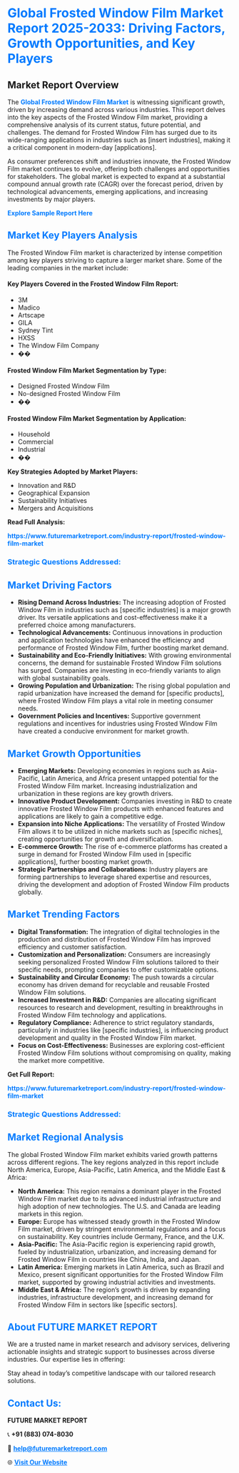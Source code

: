 <h1 style="color: #007BFF;">Global Frosted Window Film Market Report 2025-2033: Driving Factors, Growth Opportunities, and Key Players</h1>

<section id="overview">
<h2>Market Report Overview</h2>
<p>The <a href="https://www.futuremarketreport.com/industry-report/frosted-window-film-market" style="color: #007BFF; text-decoration: none;"><strong>Global Frosted Window Film Market</strong></a> is witnessing significant growth, driven by increasing demand across various industries. This report delves into the key aspects of the Frosted Window Film market, providing a comprehensive analysis of its current status, future potential, and challenges. The demand for Frosted Window Film has surged due to its wide-ranging applications in industries such as [insert industries], making it a critical component in modern-day [applications].</p>
<p>As consumer preferences shift and industries innovate, the Frosted Window Film market continues to evolve, offering both challenges and opportunities for stakeholders. The global market is expected to expand at a substantial compound annual growth rate (CAGR) over the forecast period, driven by technological advancements, emerging applications, and increasing investments by major players.</p>
</section>

<section id="overview">
<p><a href="https://www.futuremarketreport.com/request-sample/reportId=113541" style="color: #007BFF; text-decoration: none;"><strong>Explore Sample Report Here</strong></a></p>
</section>

<section id="key-players">
<h2 style="color: #007BFF;">Market Key Players Analysis</h2>
<p>The Frosted Window Film market is characterized by intense competition among key players striving to capture a larger market share. Some of the leading companies in the market include:</p>
<h4>Key Players Covered in the Frosted Window Film Report:</h4>
<ul><li>3M</li><li>Madico</li><li>Artscape</li><li>GILA</li><li>Sydney Tint</li><li>HXSS</li><li>The Window Film Company</li><li>��</li></ul>
<h4>Frosted Window Film Market Segmentation by Type:</h4>
<ul><li>Designed Frosted Window Film</li><li>No-designed Frosted Window Film</li><li>��</li></ul>

<h4>Frosted Window Film Market Segmentation by Application:</h4>
<ul><li>Household</li><li>Commercial</li><li>Industrial</li><li>��</li></ul>
<p><strong>Key Strategies Adopted by Market Players:</strong></p>
<ul>
<li>Innovation and R&D</li>
<li>Geographical Expansion</li>
<li>Sustainability Initiatives</li>
<li>Mergers and Acquisitions</li>
</ul>
</section>

<section>
<p><strong>Read Full Analysis: </strong></p><a href="https://www.futuremarketreport.com/industry-report/frosted-window-film-market" style="color: #007BFF; text-decoration: none;"><strong>https://www.futuremarketreport.com/industry-report/frosted-window-film-market</strong></a>
<h3 style="color: #007BFF;">Strategic Questions Addressed:</h3>
</section>

<section id="driving-factors">
<h2 style="color: #007BFF;">Market Driving Factors</h2>
<ul>
<li><strong>Rising Demand Across Industries:</strong> The increasing adoption of Frosted Window Film in industries such as [specific industries] is a major growth driver. Its versatile applications and cost-effectiveness make it a preferred choice among manufacturers.</li>
<li><strong>Technological Advancements:</strong> Continuous innovations in production and application technologies have enhanced the efficiency and performance of Frosted Window Film, further boosting market demand.</li>
<li><strong>Sustainability and Eco-Friendly Initiatives:</strong> With growing environmental concerns, the demand for sustainable Frosted Window Film solutions has surged. Companies are investing in eco-friendly variants to align with global sustainability goals.</li>
<li><strong>Growing Population and Urbanization:</strong> The rising global population and rapid urbanization have increased the demand for [specific products], where Frosted Window Film plays a vital role in meeting consumer needs.</li>
<li><strong>Government Policies and Incentives:</strong> Supportive government regulations and incentives for industries using Frosted Window Film have created a conducive environment for market growth.</li>
</ul>
</section>

<section id="growth-opportunities">
<h2 style="color: #007BFF;">Market Growth Opportunities</h2>
<ul>
<li><strong>Emerging Markets:</strong> Developing economies in regions such as Asia-Pacific, Latin America, and Africa present untapped potential for the Frosted Window Film market. Increasing industrialization and urbanization in these regions are key growth drivers.</li>
<li><strong>Innovative Product Development:</strong> Companies investing in R&D to create innovative Frosted Window Film products with enhanced features and applications are likely to gain a competitive edge.</li>
<li><strong>Expansion into Niche Applications:</strong> The versatility of Frosted Window Film allows it to be utilized in niche markets such as [specific niches], creating opportunities for growth and diversification.</li>
<li><strong>E-commerce Growth:</strong> The rise of e-commerce platforms has created a surge in demand for Frosted Window Film used in [specific applications], further boosting market growth.</li>
<li><strong>Strategic Partnerships and Collaborations:</strong> Industry players are forming partnerships to leverage shared expertise and resources, driving the development and adoption of Frosted Window Film products globally.</li>
</ul>
</section>

<section id="trending-factors">
<h2 style="color: #007BFF;">Market Trending Factors</h2>
<ul>
<li><strong>Digital Transformation:</strong> The integration of digital technologies in the production and distribution of Frosted Window Film has improved efficiency and customer satisfaction.</li>
<li><strong>Customization and Personalization:</strong> Consumers are increasingly seeking personalized Frosted Window Film solutions tailored to their specific needs, prompting companies to offer customizable options.</li>
<li><strong>Sustainability and Circular Economy:</strong> The push towards a circular economy has driven demand for recyclable and reusable Frosted Window Film solutions.</li>
<li><strong>Increased Investment in R&D:</strong> Companies are allocating significant resources to research and development, resulting in breakthroughs in Frosted Window Film technology and applications.</li>
<li><strong>Regulatory Compliance:</strong> Adherence to strict regulatory standards, particularly in industries like [specific industries], is influencing product development and quality in the Frosted Window Film market.</li>
<li><strong>Focus on Cost-Effectiveness:</strong> Businesses are exploring cost-efficient Frosted Window Film solutions without compromising on quality, making the market more competitive.</li>
</ul>
</section>

<section>
<p><strong>Get Full Report: </strong></p><a href="https://www.futuremarketreport.com/industry-report/frosted-window-film-market" style="color: #007BFF; text-decoration: none;"><strong>https://www.futuremarketreport.com/industry-report/frosted-window-film-market</strong></a>
<h3 style="color: #007BFF;">Strategic Questions Addressed:</h3>
</section>


<section id="regional-analysis">
<h2 style="color: #007BFF;">Market Regional Analysis</h2>
<p>The global Frosted Window Film market exhibits varied growth patterns across different regions. The key regions analyzed in this report include North America, Europe, Asia-Pacific, Latin America, and the Middle East & Africa:</p>
<ul>
<li><strong>North America:</strong> This region remains a dominant player in the Frosted Window Film market due to its advanced industrial infrastructure and high adoption of new technologies. The U.S. and Canada are leading markets in this region.</li>
<li><strong>Europe:</strong> Europe has witnessed steady growth in the Frosted Window Film market, driven by stringent environmental regulations and a focus on sustainability. Key countries include Germany, France, and the U.K.</li>
<li><strong>Asia-Pacific:</strong> The Asia-Pacific region is experiencing rapid growth, fueled by industrialization, urbanization, and increasing demand for Frosted Window Film in countries like China, India, and Japan.</li>
<li><strong>Latin America:</strong> Emerging markets in Latin America, such as Brazil and Mexico, present significant opportunities for the Frosted Window Film market, supported by growing industrial activities and investments.</li>
<li><strong>Middle East & Africa:</strong> The region’s growth is driven by expanding industries, infrastructure development, and increasing demand for Frosted Window Film in sectors like [specific sectors].</li>
</ul>
</section>

<footer>
<h2 style="color: #007BFF;">About FUTURE MARKET REPORT</h2>
<p>We are a trusted name in market research and advisory services, delivering actionable insights and strategic support to businesses across diverse industries. Our expertise lies in offering:</p>

<p>Stay ahead in today’s competitive landscape with our tailored research solutions.</p>

<h2 style="color: #007BFF;">Contact Us:</h2>
<p><strong>FUTURE MARKET REPORT</strong></p>
<p>📞 <strong>+91 (883) 074-8030</strong></p>
<p>📧 <strong><a href="mailto:help@futuremarketreport.com" style="color: #007BFF;">help@futuremarketreport.com</a></strong></p>
<p>🌐 <strong><a href="https://www.futuremarketreport.com/" style="color: #007BFF;">Visit Our Website</a></strong></p>
</footer>